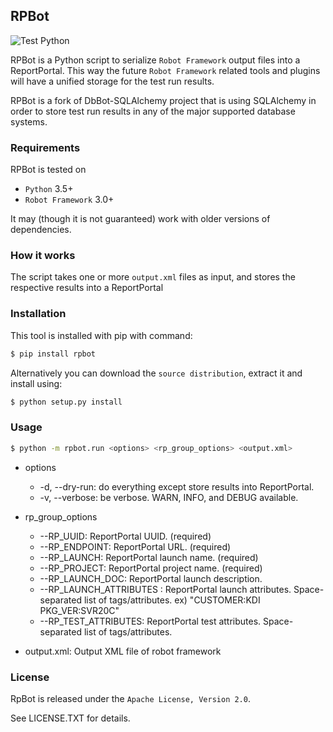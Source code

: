 ## RPBot

![Test Python](https://github.com/doyou89/RPBot/workflows/Test%20Python/badge.svg)

RPBot is a Python script to serialize `Robot Framework`  output files into
a ReportPortal. This way the future `Robot Framework` related tools and
plugins will have a unified storage for the test run results.

RPBot is a fork of DbBot-SQLAlchemy project that is using SQLAlchemy in order
to store test run results in any of the major supported database systems.

### Requirements

RPBot is tested on

-  `Python` 3.5+
-  `Robot Framework` 3.0+

It may (though it is not guaranteed) work with older versions of dependencies.

### How it works

The script takes one or more `output.xml` files as input, and stores
the respective results into a ReportPortal

### Installation

This tool is installed with pip with command:
```sh
$ pip install rpbot
```

Alternatively you can download the `source distribution`, extract it and
install using:

```sh
$ python setup.py install
```

### Usage

```sh
$ python -m rpbot.run <options> <rp_group_options> <output.xml>
```

- options
  - -d, --dry-run: do everything except store results into ReportPortal.
  - -v, --verbose: be verbose. WARN, INFO, and DEBUG available.

- rp_group_options
  - --RP_UUID: ReportPortal UUID. (required)
  - --RP_ENDPOINT: ReportPortal URL. (required)
  - --RP_LAUNCH: ReportPortal launch name. (required)
  - --RP_PROJECT: ReportPortal project name. (required)
  - --RP_LAUNCH_DOC: ReportPortal launch description.
  - --RP_LAUNCH_ATTRIBUTES : ReportPortal launch attributes. Space-separated list of tags/attributes. ex) "CUSTOMER:KDI PKG_VER:SVR20C"
  - --RP_TEST_ATTRIBUTES: ReportPortal test attributes. Space-separated list of tags/attributes.

- output.xml: Output XML file of robot framework

### License

RpBot is released under the `Apache License, Version 2.0`.

See LICENSE.TXT for details.
